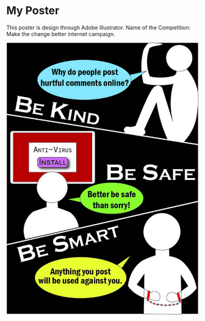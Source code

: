 # My Poster

This poster is design through Adobe Illustrator.
Name of the Competition: Make the change better internet campaign.

![GitHub Logo](/README%20Image/CCA1.jpg)